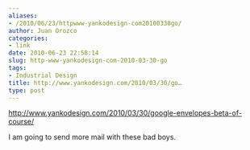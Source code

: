 ```yaml
---
aliases:
- /2010/06/23/httpwww-yankodesign-com20100330go/
author: Juan Orozco
categories:
- link
date: 2010-06-23 22:58:14
slug: http-www-yankodesign-com-2010-03-30-go
tags:
- Industrial Design
title: http://www.yankodesign.com/2010/03/30/go…
type: post
---
```


http://www.yankodesign.com/2010/03/30/google-envelopes-beta-of-course/

I am going to send more mail with these bad boys.